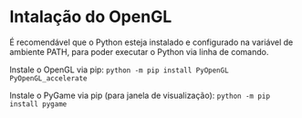 # Intalação do OpenGL

É recomendável que o Python esteja instalado e configurado na variável de ambiente PATH, para poder executar o Python via linha de comando.

Instale o OpenGL via pip:
```python -m pip install PyOpenGL PyOpenGL_accelerate```

Instale o PyGame via pip (para janela de visualização):
```python -m pip install pygame```

